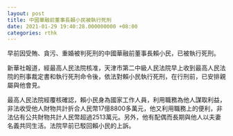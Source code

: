 ```yaml
---
layout: post
title: 中國華融前董事長賴小民被執行死刑
date: 2021-01-29 19:40:28.000000000 +08:00
categories: rthk
---
```


早前因受賄、貪污、重婚被判死刑的中國華融前董事長賴小民，已被執行死刑。

新華社報道，經最高人民法院核准，天津市第二中級人民法院早上收到最高人民法院的刑事裁定書和執行死刑命令後，依法對賴小民執行死刑，在行刑前，已安排親屬與他會見。

最高人民法院經覆核確認，賴小民身為國家工作人員，利用職務為他人謀取利益，非法收受他人財物共計折合人民幣17億8800多萬元，他又利用職務上的便利，非法佔有公共財物共計人民幣超過2513萬元。另外，他有配偶而長期與他人以夫妻名義共同生活。法院早前已駁回賴小民的上訴。
